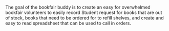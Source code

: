 The goal of the bookfair buddy is to create an easy for overwhelmed bookfair volunteers to easily record Student request for books that are out of stock,
books that need to be ordered for to refill shelves, and create and easy to read spreadsheet that can be used to call in orders.
